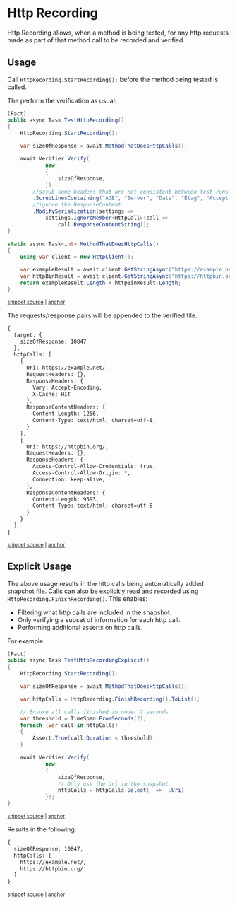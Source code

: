 <!--
GENERATED FILE - DO NOT EDIT
This file was generated by [MarkdownSnippets](https://github.com/SimonCropp/MarkdownSnippets).
Source File: /docs/mdsource/http-recording.source.md
To change this file edit the source file and then run MarkdownSnippets.
-->

# Http Recording

Http Recording allows, when a method is being tested, for any http requests made as part of that method call to be recorded and verified.


## Usage

Call `HttpRecording.StartRecording();` before the method being tested is called.

The perform the verification as usual:

<!-- snippet: HttpRecording -->
<a id='snippet-httprecording'></a>
```cs
[Fact]
public async Task TestHttpRecording()
{
    HttpRecording.StartRecording();

    var sizeOfResponse = await MethodThatDoesHttpCalls();

    await Verifier.Verify(
            new
            {
                sizeOfResponse,
            })
        //scrub some headers that are not consistent between test runs
        .ScrubLinesContaining("AGE", "Server", "Date", "Etag", "Accept-Range")
        //ignore the ResponseContent
        .ModifySerialization(settings =>
            settings.IgnoreMember<HttpCall>(call =>
                call.ResponseContentString));
}

static async Task<int> MethodThatDoesHttpCalls()
{
    using var client = new HttpClient();

    var exampleResult = await client.GetStringAsync("https://example.net/");
    var httpBinResult = await client.GetStringAsync("https://httpbin.org/");
    return exampleResult.Length + httpBinResult.Length;
}
```
<sup><a href='/src/Verify.Tests/Tests.cs#L40-L71' title='Snippet source file'>snippet source</a> | <a href='#snippet-httprecording' title='Start of snippet'>anchor</a></sup>
<!-- endSnippet -->

The requests/response pairs will be appended to the verified file.

<!-- snippet: Tests.TestHttpRecording.verified.txt -->
<a id='snippet-Tests.TestHttpRecording.verified.txt'></a>
```txt
{
  target: {
    sizeOfResponse: 10847
  },
  httpCalls: [
    {
      Uri: https://example.net/,
      RequestHeaders: {},
      ResponseHeaders: {
        Vary: Accept-Encoding,
        X-Cache: HIT
      },
      ResponseContentHeaders: {
        Content-Length: 1256,
        Content-Type: text/html; charset=utf-8,
      }
    },
    {
      Uri: https://httpbin.org/,
      RequestHeaders: {},
      ResponseHeaders: {
        Access-Control-Allow-Credentials: true,
        Access-Control-Allow-Origin: *,
        Connection: keep-alive,
      },
      ResponseContentHeaders: {
        Content-Length: 9593,
        Content-Type: text/html; charset=utf-8
      }
    }
  ]
}
```
<sup><a href='/src/Verify.Tests/Tests.TestHttpRecording.verified.txt#L1-L32' title='Snippet source file'>snippet source</a> | <a href='#snippet-Tests.TestHttpRecording.verified.txt' title='Start of snippet'>anchor</a></sup>
<!-- endSnippet -->


## Explicit Usage

The above usage results in the http calls being automatically added snapshot file. Calls can also be explicitly read and recorded using `HttpRecording.FinishRecording()`. This enables:

 * Filtering what http calls are included in the snapshot.
 * Only verifying a subset of information for each http call.
 * Performing additional asserts on http calls.

For example:

<!-- snippet: HttpRecordingExplicit -->
<a id='snippet-httprecordingexplicit'></a>
```cs
[Fact]
public async Task TestHttpRecordingExplicit()
{
    HttpRecording.StartRecording();

    var sizeOfResponse = await MethodThatDoesHttpCalls();

    var httpCalls = HttpRecording.FinishRecording().ToList();

    // Ensure all calls finished in under 2 seconds
    var threshold = TimeSpan.FromSeconds(2);
    foreach (var call in httpCalls)
    {
        Assert.True(call.Duration < threshold);
    }

    await Verifier.Verify(
            new
            {
                sizeOfResponse,
                // Only use the Uri in the snapshot
                httpCalls = httpCalls.Select(_ => _.Uri)
            });
}
```
<sup><a href='/src/Verify.Tests/Tests.cs#L73-L100' title='Snippet source file'>snippet source</a> | <a href='#snippet-httprecordingexplicit' title='Start of snippet'>anchor</a></sup>
<!-- endSnippet -->

Results in the following:

<!-- snippet: Tests.TestHttpRecordingExplicit.verified.txt -->
<a id='snippet-Tests.TestHttpRecordingExplicit.verified.txt'></a>
```txt
{
  sizeOfResponse: 10847,
  httpCalls: [
    https://example.net/,
    https://httpbin.org/
  ]
}
```
<sup><a href='/src/Verify.Tests/Tests.TestHttpRecordingExplicit.verified.txt#L1-L7' title='Snippet source file'>snippet source</a> | <a href='#snippet-Tests.TestHttpRecordingExplicit.verified.txt' title='Start of snippet'>anchor</a></sup>
<!-- endSnippet -->
